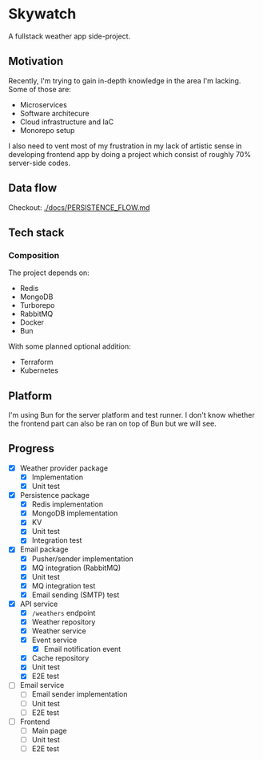 # Skywatch

A fullstack weather app side-project.

## Motivation

Recently, I'm trying to gain in-depth knowledge in the area I'm lacking.
Some of those are: 
  - Microservices
  - Software architecure
  - Cloud infrastructure and IaC
  - Monorepo setup

I also need to vent most of my frustration in my lack of artistic sense in developing
frontend app by doing a project which consist of roughly 70% server-side codes.

## Data flow

Checkout: [./docs/PERSISTENCE_FLOW.md](./docs/PERSISTENCE_FLOW.md)

## Tech stack

### Composition

The project depends on:
  - Redis
  - MongoDB
  - Turborepo
  - RabbitMQ
  - Docker
  - Bun

With some planned optional addition:
  - Terraform
  - Kubernetes

## Platform

I'm using Bun for the server platform and test runner. I don't know whether the frontend
part can also be ran on top of Bun but we will see.

## Progress

- [x] Weather provider package
  - [x] Implementation
  - [x] Unit test
- [x] Persistence package
  - [x] Redis implementation
  - [x] MongoDB implementation
  - [x] KV
  - [x] Unit test
  - [x] Integration test
- [x] Email package
  - [x] Pusher/sender implementation
  - [x] MQ integration (RabbitMQ)
  - [x] Unit test
  - [x] MQ integration test
  - [x] Email sending (SMTP) test
- [x] API service
  - [x] `/weathers` endpoint
  - [x] Weather repository
  - [x] Weather service
  - [x] Event service
    - [x] Email notification event
  - [x] Cache repository
  - [x] Unit test
  - [x] E2E test
- [ ] Email service
  - [ ] Email sender implementation
  - [ ] Unit test
  - [ ] E2E test
- [ ] Frontend
  - [ ] Main page
  - [ ] Unit test
  - [ ] E2E test